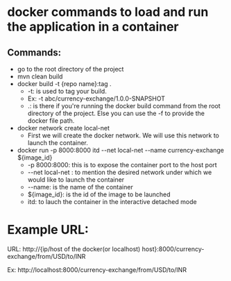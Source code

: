 # **docker commands to load and run the application in a container**

## Commands:
- go to the root directory of the project 
- mvn clean build
- docker build -t {repo name}:tag .
  - -t: is used to tag your build.
  - Ex: -t abc/currency-exchange/1.0.0-SNAPSHOT
  - .: is there if you're running the docker build command from the root directory of the project. Else you can use the -f to provide the docker file path.
- docker network create local-net 
  - First we will create the docker network. We will use this network to launch the container.
- docker run -p 8000:8000 itd --net local-net --name currency-exchange ${image_id}
  - -p 8000:8000: this is to expose the container port to the host port
  - --net local-net : to mention the desired network under which we would like to launch the container
  - --name: is the name of the container
  - ${image_id}: is the id of the image to be launched
  - itd: to lauch the container in the interactive detached mode
  
# Example URL:
URL: http://{ip/host of the docker(or localhost) host}:8000/currency-exchange/from/USD/to/INR

Ex: http://localhost:8000/currency-exchange/from/USD/to/INR
